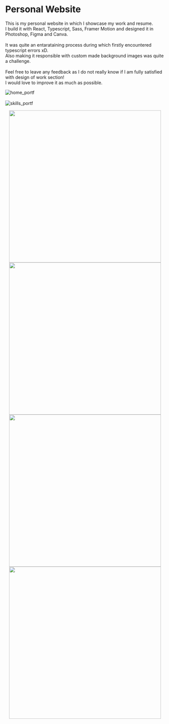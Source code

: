 <h1>Personal Website</h1>

<p>
This is my personal website in which I showcase my work and resume.
<br>
I build it with React, Typescript, Sass, Framer Motion and designed it in Photoshop, Figma and Canva.
<br><br>
It was quite an entarataining process during which firstly encountered typescript errors xD. 
<br>
Also making it responsible with custom made background images was quite a challenge.
<br><br>
Feel free to leave any feedback as I do not really know if I am fully satisfied with design of work section!
<br>
I would love to improve it as much as possible. 
</p>

![home_portf](https://user-images.githubusercontent.com/118491174/218147151-11c77d32-98ed-4b95-85e7-fea663765d6b.png)
<br><br>
![skills_portf](https://user-images.githubusercontent.com/118491174/218147175-96ebfbbf-a60e-4027-b468-bb674bdb6de4.png)
<br>

<div display="flex" justify="space-between" align="center">
    <img src="https://user-images.githubusercontent.com/118491174/218147197-1c325fa6-53e7-47e4-9af9-871610ded2e8.png" width="auto" height="480px" margin="auto"/>
    <img src="https://user-images.githubusercontent.com/118491174/218147209-3e52dbd8-8bab-4390-a875-e7e6d167448f.png" width="auto" height="480px" margin="auto"/>
    <img src="https://user-images.githubusercontent.com/118491174/218147217-3c4ed478-6176-42a8-9c93-70792c7ddbae.png" width="auto" height="480px" margin="auto"/>
    <img src="https://user-images.githubusercontent.com/118491174/218147222-cc31cbd0-7f7f-408b-acdd-ffac3f914476.png" width="auto" height="480px" margin="auto"/>
 </div>
